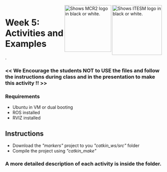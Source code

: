 <picture>
  <source media="(prefers-color-scheme: dark)" srcset="https://github.com/ManchesterRoboticsLtd/MR3001C_Cyber-Physical_Systems_I/blob/main/Misc/Logos/Logotipo%20Vertical%20Bco_Transparente.png">
  <source media="(prefers-color-scheme: light)" srcset="https://github.com/ManchesterRoboticsLtd/MR3001C_Cyber-Physical_Systems_I/blob/main/Misc/Logos/Logotipo%20Vertical%20Azul%20transparente.png">
  <img alt="Shows ITESM logo in black or white." width="160" align="right">
</picture>

<picture>
  <source media="(prefers-color-scheme: dark)" srcset="https://github.com/ManchesterRoboticsLtd/MR3001C_Cyber-Physical_Systems_I/blob/main/Misc/Logos/MCR2_Logo_White.png">
  <source media="(prefers-color-scheme: light)" srcset="https://github.com/ManchesterRoboticsLtd/MR3001C_Cyber-Physical_Systems_I/blob/main/Misc/Logos/MCR2_Logo_Black.png">
  <img alt="Shows MCR2 logo in black or white." width="150" align="right">
</picture>


# Week 5: Activities and Examples
.
### << We Encourage the students NOT to USE the files and follow the instructions during class and in the presentation to make this activity !! >>

### Requirements
* Ubuntu in VM or dual booting
* ROS installed
* RVIZ installed

## Instructions
* Download the *"markers"* project to you *"catkin_ws/src"* folder
* Compile the project using *"catkin_make"*

### A more detailed description of each activity is inside the folder.
